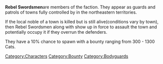 **Rebel Swordsmen**are members of the [](03%20-%20Projects%20&%20Wikis/Kenshi/Kenshi%20Wiki/Kenshi%20Wiki%20Template/Rebel_Swordsmen.md) faction. They appear as guards
and patrols of towns fully controlled by [](03%20-%20Projects%20&%20Wikis/Kenshi/Kenshi%20Wiki/Kenshi%20Wiki%20Template/Empire_Peasants.md) in the northeastern territories.

If the local noble of a town is killed but [](Emperor_Tengu.md) is still alive(conditions vary by
town), then Rebel Swordsmen along with [](Outlaw_Farmer.md) show up in force to assault the town
and potentially occupy it if they overrun the defenders.

They have a 10% chance to spawn with a bounty ranging from 300 - 1300
Cats.

[Category:Characters](Category:Characters "wikilink")
[Category:Bounty](Category:Bounty "wikilink")
[Category:Bodyguards](Category:Bodyguards "wikilink")